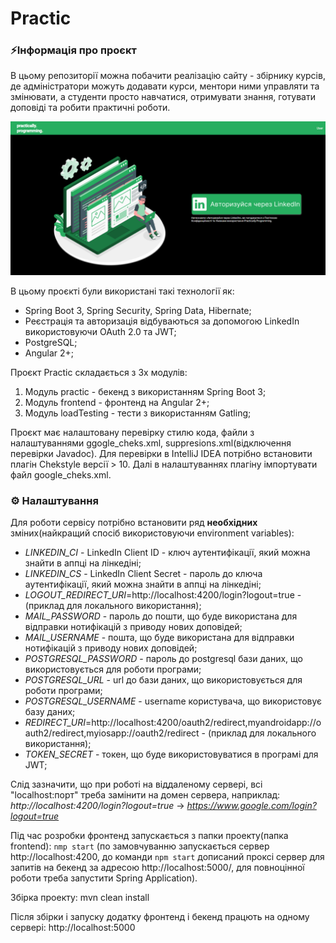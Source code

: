 # Practic

### ⚡Інформація про проєкт

В цьому репозиторії можна побачити реалізацію сайту - збірнику курсів,
де адміністратори можуть додавати курси, ментори ними управляти та змінювати,
а студенти просто навчатися, отримувати знання, готувати доповіді
та робити практичні роботи.

![Here must be a picture of enter page](enter_page.png)

В цьому проєкті були використані такі технології як:
- Spring Boot 3, Spring Security, Spring Data, Hibernate;
- Реєстрація та авторизація відбуваються за допомогою LinkedIn використовуючи OAuth 2.0 та JWT;
- PostgreSQL;
- Angular 2+;

Проєкт Practic складається з 3х модулів:
1. Модуль practic - бекенд з використанням Spring Boot 3;
2. Модуль frontend - фронтенд на Angular 2+;
3. Модуль loadTesting - тести з використанням Gatling;

Проєкт має налаштовану перевірку стилю кода, файли з налаштуваннями ggogle_cheks.xml,
suppresions.xml(відключення перевірки Javadoc). Для перевірки в IntelliJ IDEA потрібно встановити
плагін Chekstyle версії > 10. Далі в налаштуваннях плагіну імпортувати файл google_cheks.xml.

### ⚙ Налаштування ️

Для роботи сервісу потрібно встановити ряд __необхідних__ зміних(найкращий спосіб використовуючи environment variables):
- _LINKEDIN_CI_ - LinkedIn Client ID - ключ аутентифікації, який можна знайти в аппці на лінкедіні;
- _LINKEDIN_CS_ - LinkedIn Client Secret - пароль до ключа аутентифікації, який можна знайти в аппці на лінкедіні;
- _LOGOUT_REDIRECT_URI_=http://localhost:4200/login?logout=true - (приклад для локального використання);
- _MAIL_PASSWORD_ - пароль до пошти, що буде використана для відправки нотифікацій з приводу нових доповідей;
- _MAIL_USERNAME_ - пошта, що буде використана для відправки нотифікацій з приводу нових доповідей;
- _POSTGRESQL_PASSWORD_ - пароль до postgresql бази даних, що використовується для роботи програми;
- _POSTGRESQL_URL_ - url до бази даних, що використовується для роботи програми;
- _POSTGRESQL_USERNAME_ - username користувача, що використовує базу даних;
- _REDIRECT_URI_=http://localhost:4200/oauth2/redirect,myandroidapp://oauth2/redirect,myiosapp://oauth2/redirect - (приклад для локального використання);
- _TOKEN_SECRET_ - токен, що буде використовуватися в програмі для JWT;

Слід зазначити, що при роботі на віддаленому сервері, всі "localhost:порт" треба замінити на домен сервера, наприклад: 
_http://localhost:4200/login?logout=true_ -> _https://www.google.com/login?logout=true_

Під час розробки фронтенд запускається з папки проекту(папка frontend): ```nmp start```
(по замовчуванню запускається сервер http://localhost:4200, до команди ```npm start``` дописаний
проксі сервер для запитів на бекенд за адресою http://localhost:5000/,
для повноцінної роботи треба запустити Spring Application).

Збірка проекту:
    mvn clean install

Після збірки і запуску додатку фронтенд і бекенд працють на одному сервері:
    http://localhost:5000